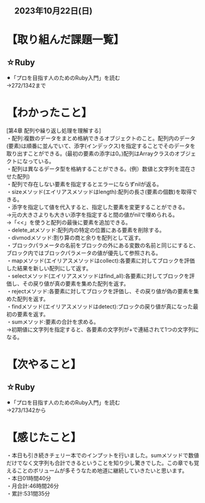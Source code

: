 ## 　2023年10月22日(日)
# 【取り組んだ課題一覧】
## ☆Ruby
⚫︎「プロを目指す人のためのRuby入門」を読む<br>
→272/1342まで<br>
# 【わかったこと】
[第4章 配列や繰り返し処理を理解する]<br>
・配列:複数のデータをまとめ格納できるオブジェクトのこと。配列内のデータ(要素)は順番に並んでいて、添字(インデックス)を指定することでそのデータを取り出すことができる。(最初の要素の添字は0。)配列はArrayクラスのオブジェクトになっている。<br>
・配列は異なるデータ型を格納することができる。(例）数値と文字列を混在させた配列)<br>
・配列で存在しない要素を指定するとエラーにならずnilが返る。<br>
・sizeメソッド(エイリアスメソッドはlength):配列の長さ(要素の個数)を取得できる。<br>
・添字を指定して値を代入すると、指定した要素を変更することができる。<br>
→元の大きさよりも大きい添字を指定すると間の値がnilで埋められる。<br>
→「<<」を使うと配列の最後に要素を追加できる。<br>
・delete_atメソッド:配列内の特定の位置にある要素を削除する。<br>
・divmodメソッド:割り算の商と余りを配列として返す。<br>
・ブロックパラメータの名前をブロックの外にある変数の名前と同じにすると、ブロック内ではブロックパラメータの値が優先して参照される。<br>
・mapメソッド(エイリアスメソッドはcollect):各要素に対してブロックを評価した結果を新しい配列にして返す。<br>
・selectメソッド(エイリアスメソッドはfind_all):各要素に対してブロックを評価し、その戻り値が真の要素を集めた配列を返す。<br>
・rejectメソッド:各要素に対してブロックを評価し、その戻り値が偽の要素を集めた配列を返す。<br>
・findメソッド(エイリアスメソッドはdetect):ブロックの戻り値が真になった最初の要素を返す。<br>
・sumメソッド:要素の合計を求める。<br>
→初期値に文字列を指定すると、各要素の文字列が+で連結されて1つの文字列になる。<br>
# 【次やること】
## ☆Ruby
⚫︎「プロを目指す人のためのRuby入門」を読む<br>
→273/1342から<br>
# 【感じたこと】
・本日も引き続きチェリー本でのインプットを行いました。sumメソッドで数値だけでなく文字列も合計できるということを知り少し驚きでした。この章でも覚えることのボリュームが多そうなため地道に継続していきたいと思います。<br>
・本日01時間40分<br>
・月合計:46時間26分<br>
・累計:531間35分<br>
